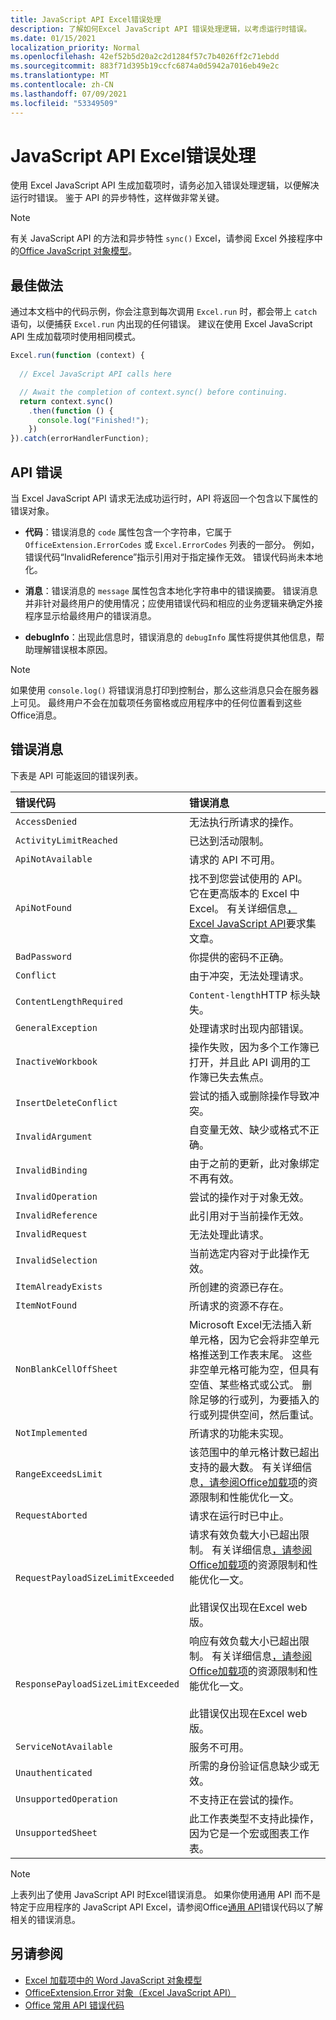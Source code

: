 ```yaml
---
title: JavaScript API Excel错误处理
description: 了解如何Excel JavaScript API 错误处理逻辑，以考虑运行时错误。
ms.date: 01/15/2021
localization_priority: Normal
ms.openlocfilehash: 42ef52b5d20a2c2d1284f57c7b4026ff2c71ebdd
ms.sourcegitcommit: 883f71d395b19ccfc6874a0d5942a7016eb49e2c
ms.translationtype: MT
ms.contentlocale: zh-CN
ms.lasthandoff: 07/09/2021
ms.locfileid: "53349509"
---
```

# <a name="error-handling-with-the-excel-javascript-api"></a>JavaScript API Excel错误处理

使用 Excel JavaScript API 生成加载项时，请务必加入错误处理逻辑，以便解决运行时错误。 鉴于 API 的异步特性，这样做非常关键。

> [!NOTE]
> 有关 JavaScript API 的方法和异步特性 `sync()` Excel，请参阅 Excel 外接程序中的[Office JavaScript 对象模型](excel-add-ins-core-concepts.md)。

## <a name="best-practices"></a>最佳做法

通过本文档中的代码示例，你会注意到每次调用 `Excel.run` 时，都会带上 `catch` 语句，以便捕获 `Excel.run` 内出现的任何错误。 建议在使用 Excel JavaScript API 生成加载项时使用相同模式。

```js
Excel.run(function (context) {
  
  // Excel JavaScript API calls here

  // Await the completion of context.sync() before continuing.
  return context.sync()
    .then(function () {
      console.log("Finished!");
    })
}).catch(errorHandlerFunction);
```

## <a name="api-errors"></a>API 错误

当 Excel JavaScript API 请求无法成功运行时，API 将返回一个包含以下属性的错误对象。

- **代码**：错误消息的 `code` 属性包含一个字符串，它属于 `OfficeExtension.ErrorCodes` 或 `Excel.ErrorCodes` 列表的一部分。 例如，错误代码“InvalidReference”指示引用对于指定操作无效。 错误代码尚未本地化。

- **消息**：错误消息的 `message` 属性包含本地化字符串中的错误摘要。 错误消息并非针对最终用户的使用情况；应使用错误代码和相应的业务逻辑来确定外接程序显示给最终用户的错误消息。

- **debugInfo**：出现此信息时，错误消息的 `debugInfo` 属性将提供其他信息，帮助理解错误根本原因。

> [!NOTE]
> 如果使用 `console.log()` 将错误消息打印到控制台，那么这些消息只会在服务器上可见。 最终用户不会在加载项任务窗格或应用程序中的任何位置看到这些Office消息。

## <a name="error-messages"></a>错误消息

下表是 API 可能返回的错误列表。

|错误代码 | 错误消息 |
|:----------|:--------------|
|`AccessDenied` |无法执行所请求的操作。|
|`ActivityLimitReached`|已达到活动限制。|
|`ApiNotAvailable`|请求的 API 不可用。|
|`ApiNotFound`|找不到您尝试使用的 API。 它在更高版本的 Excel 中Excel。 有关详细信息[，Excel JavaScript API](../reference/requirement-sets/excel-api-requirement-sets.md)要求集文章。|
|`BadPassword`|你提供的密码不正确。|
|`Conflict`|由于冲突，无法处理请求。|
|`ContentLengthRequired`|`Content-length`HTTP 标头缺失。|
|`GeneralException`|处理请求时出现内部错误。|
|`InactiveWorkbook`|操作失败，因为多个工作簿已打开，并且此 API 调用的工作簿已失去焦点。|
|`InsertDeleteConflict`|尝试的插入或删除操作导致冲突。|
|`InvalidArgument` |自变量无效、缺少或格式不正确。|
|`InvalidBinding`  |由于之前的更新，此对象绑定不再有效。|
|`InvalidOperation`|尝试的操作对于对象无效。|
|`InvalidReference`|此引用对于当前操作无效。|
|`InvalidRequest`  |无法处理此请求。|
|`InvalidSelection`|当前选定内容对于此操作无效。|
|`ItemAlreadyExists`|所创建的资源已存在。|
|`ItemNotFound` |所请求的资源不存在。|
|`NonBlankCellOffSheet`|Microsoft Excel无法插入新单元格，因为它会将非空单元格推送到工作表末尾。 这些非空单元格可能为空，但具有空值、某些格式或公式。 删除足够的行或列，为要插入的行或列提供空间，然后重试。|
|`NotImplemented`|所请求的功能未实现。|
|`RangeExceedsLimit`|该范围中的单元格计数已超出支持的最大数。 有关详细信息[，请参阅Office加载项](../concepts/resource-limits-and-performance-optimization.md#excel-add-ins)的资源限制和性能优化一文。|
|`RequestAborted`|请求在运行时已中止。|
|`RequestPayloadSizeLimitExceeded`|请求有效负载大小已超出限制。 有关详细信息[，请参阅Office加载项](../concepts/resource-limits-and-performance-optimization.md#excel-add-ins)的资源限制和性能优化一文。 <br><br>此错误仅出现在Excel web 版。|
|`ResponsePayloadSizeLimitExceeded`|响应有效负载大小已超出限制。 有关详细信息[，请参阅Office加载项](../concepts/resource-limits-and-performance-optimization.md#excel-add-ins)的资源限制和性能优化一文。  <br><br>此错误仅出现在Excel web 版。|
|`ServiceNotAvailable`|服务不可用。|
|`Unauthenticated` |所需的身份验证信息缺少或无效。|
|`UnsupportedOperation`|不支持正在尝试的操作。|
|`UnsupportedSheet`|此工作表类型不支持此操作，因为它是一个宏或图表工作表。|

> [!NOTE]
> 上表列出了使用 JavaScript API 时Excel错误消息。 如果你使用通用 API 而不是特定于应用程序的 JavaScript API Excel，请参阅Office[通用 API](../reference/javascript-api-for-office-error-codes.md)错误代码以了解相关的错误消息。

## <a name="see-also"></a>另请参阅

- [Excel 加载项中的 Word JavaScript 对象模型](excel-add-ins-core-concepts.md)
- [OfficeExtension.Error 对象（Excel JavaScript API）](/javascript/api/office/officeextension.error?view=excel-js-preview&preserve-view=true)
- [Office 常用 API 错误代码](../reference/javascript-api-for-office-error-codes.md)
